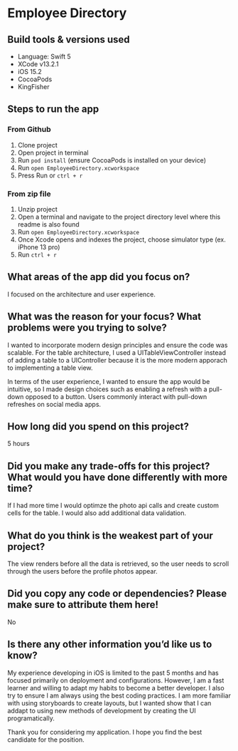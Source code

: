 # Employee Directory

## Build tools & versions used

- Language: Swift 5
- XCode v13.2.1
- iOS 15.2
- CocoaPods
- KingFisher

## Steps to run the app

### From Github
1. Clone project
2. Open project in terminal
3. Run `pod install` (ensure CocoaPods is installed on your device)
4. Run `open EmployeeDirectory.xcworkspace`
5. Press Run or `ctrl + r`

### From zip file
1. Unzip project
2. Open a terminal and navigate to the project directory level where this readme is also found
3. Run `open EmployeeDirectory.xcworkspace`
4. Once Xcode opens and indexes the project, choose simulator type (ex. iPhone 13 pro)
5. Run `ctrl + r`

## What areas of the app did you focus on?

I focused on the architecture and user experience.

## What was the reason for your focus? What problems were you trying to solve?

I wanted to incorporate modern design principles and ensure the code was scalable. For the table architecture, I used a UITableViewController instead of adding a table to a UIController because it is the more modern apporach to implementing a table view.

In terms of the user experience, I wanted to ensure the app would be intuitive, so I made design choices such as enabling a refresh with a pull-down opposed to a button. Users commonly interact with pull-down refreshes on social media apps.

## How long did you spend on this project?

5 hours

## Did you make any trade-offs for this project? What would you have done differently with more time?

If I had more time I would optimze the photo api calls and create custom cells for the table. I would also add additional data validation.

## What do you think is the weakest part of your project?

The view renders before all the data is retrieved, so the user needs to scroll through the users before the profile photos appear.

## Did you copy any code or dependencies? Please make sure to attribute them here!

No

## Is there any other information you’d like us to know?

My experience developing in iOS is limited to the past 5 months and has focused primarily on deployment and configurations. However, I am a fast learner and willing to adapt my habits to become a better developer. I also try to ensure I am always using the best coding practices. I am more familiar with using storyboards to create layouts, but I wanted show that I can addapt to using new methods of development by creating the UI programatically.

Thank you for considering my application. I hope you find the best candidate for the position.
